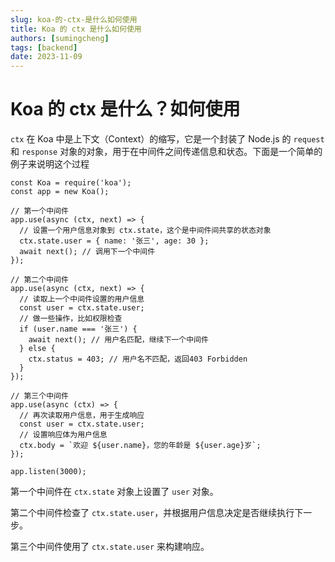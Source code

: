 ```yaml
---
slug: koa-的-ctx-是什么如何使用
title: Koa 的 ctx 是什么如何使用
authors: [sumingcheng]
tags: [backend]
date: 2023-11-09
---
```


# Koa 的 ctx 是什么？如何使用

`ctx` 在 Koa 中是上下文（Context）的缩写，它是一个封装了 Node.js 的 `request` 和 `response` 对象的对象，用于在中间件之间传递信息和状态。下面是一个简单的例子来说明这个过程

```
const Koa = require('koa');
const app = new Koa();

// 第一个中间件
app.use(async (ctx, next) => {
  // 设置一个用户信息对象到 ctx.state，这个是中间件间共享的状态对象
  ctx.state.user = { name: '张三', age: 30 };
  await next(); // 调用下一个中间件
});

// 第二个中间件
app.use(async (ctx, next) => {
  // 读取上一个中间件设置的用户信息
  const user = ctx.state.user;
  // 做一些操作，比如权限检查
  if (user.name === '张三') {
    await next(); // 用户名匹配，继续下一个中间件
  } else {
    ctx.status = 403; // 用户名不匹配，返回403 Forbidden
  }
});

// 第三个中间件
app.use(async (ctx) => {
  // 再次读取用户信息，用于生成响应
  const user = ctx.state.user;
  // 设置响应体为用户信息
  ctx.body = `欢迎 ${user.name}，您的年龄是 ${user.age}岁`;
});

app.listen(3000);

```

第一个中间件在 `ctx.state` 对象上设置了 `user` 对象。

第二个中间件检查了 `ctx.state.user`，并根据用户信息决定是否继续执行下一步。

第三个中间件使用了 `ctx.state.user` 来构建响应。
